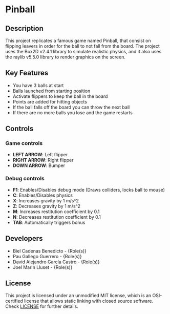 # Pinball

## Description

This project replicates a famous game named Pinball, that consist on flipping leavers in order for the ball to not fall from the board.
The project uses the Box2D v2.4.1 library to simulate realistic physics, and it also uses the raylib v5.5.0 library to render graphics on the screen.

## Key Features

 - You have 3 balls at start
 - Balls launched from starting position
 - Activate flippers to keep the ball in the board
 - Points are added for hitting objects
 - If the ball falls off the board you can throw the next ball 
 - If there are no more balls you lose and the game restarts 
 
## Controls

 ### Game controls
 - **LEFT ARROW**: Left flipper
 - **RIGHT ARROW**: Right flipper
 - **DOWN ARROW**: Bumper
 
 ### Debug controls
 - **F1**: Enables/Disables debug mode (Draws colliders, locks ball to mouse)
 - **C**: Enables/Disables physics
 - **X**: Increases gravity by 1 m/s^2
 - **Z**: Decreases gravity by 1 m/s^2
 - **M**: Increases restitution coefficient by 0.1
 - **N**: Decreases restitution coefficient by 0.1
 - **TAB**: Automatically triggers bonus

## Developers

 - Biel Cadenas Benedicto - {Role(s)}
 - Pau Gallego Guerrero - {Role(s)}
 - David Alejandro García Castro - {Role(s)}
 - Joel Marin Lluset - {Role(s)}

## License

This project is licensed under an unmodified MIT license, which is an OSI-certified license that allows static linking with closed source software. Check [LICENSE](LICENSE) for further details.

